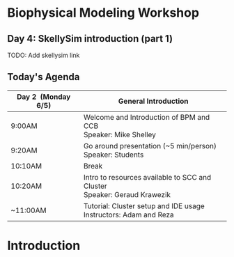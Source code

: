 # Biophysical Modeling Workshop

## Day 4: SkellySim introduction (part 1) 
TODO: Add skellysim link

## Today's Agenda

| Day 2  (Monday 6/5) | General Introduction |
| --- | --- |
| 9:00AM | Welcome and Introduction of BPM and CCB <br /> Speaker: Mike Shelley|
| 9:20AM | Go around presentation (~5 min/person) <br /> Speaker: Students |
| 10:10AM | Break |
| 10:20AM | Intro to resources available to SCC and Cluster <br /> Speaker: Geraud Krawezik |
| ~11:00AM | Tutorial: Cluster setup and IDE usage <br /> Instructors: Adam and Reza |



# Introduction